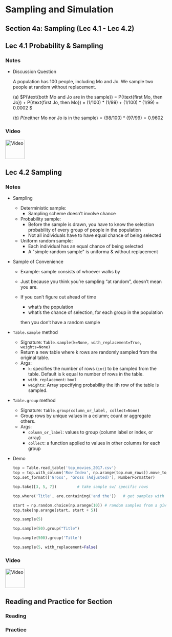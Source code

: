# Sampling and Simulation

##  Section 4a: Sampling (Lec 4.1 - Lec 4.2)

## Lec 4.1 Probability & Sampling

### Notes

+ Discussion Question

    A population has 100 people, including Mo and Jo. We sample two people at random without replacement.

    (a) $P(\text{both Mo and Jo are in the sample}) = P(\text{first Mo, then Jo}) + P(\text{first Jo, then Mo}) = (1/100) * (1/99) + (1/100) * (1/99) = 0.0002 $

    (b) $P(\text{neither Mo nor Jo is in the sample}) = (98/100) * (97/99) = 0.9602$
 
### Video

<a href="https://youtu.be/VNeKoGu6T2A" target="_blank">
  <img src="http://files.softicons.com/download/system-icons/windows-8-metro-invert-icons-by-dakirby309/png/64x64/Folders%20&%20OS/My%20Videos.png" alt="Video" width="60px"> 
</a>



## Lec 4.2 Sampling

### Notes

+ Sampling

    + Deterministic sample:
        + Sampling scheme doesn’t involve chance
    + Probability sample:
        + Before the sample is drawn, you have to know the selection probability of every group of people in the population
        + Not all individuals have to have equal chance of being selected
    + Uniform random sample:
        + Each individual has an equal chance of being selected
        + A "simple random sample" is uniforma & without replacement

+ Sample of Convenience

    + Example: sample consists of whoever walks by
    + Just because you think you’re sampling “at random”, doesn’t mean you are.
    + If you can’t figure out ahead of time
        + what’s the population
        + what’s the chance of selection, for each group in the population 

        then you don’t have a random sample


+ `Table.sample` method
    + Signature: `Table.sample(k=None, with_replacement=True, weights=None)`
    + Return a new table where k rows are randomly sampled from the original table.
    + Args:
        + `k`: specifies the number of rows (`int`) to be sampled from the table. Default is k equal to number of rows in the table.
        + `with_replacement`: `bool`
        + `weights`: Array specifying probability the ith row of the table is sampled.
+ `Table.group` method
    + Signature: `Table.group(column_or_label, collect=None)`
    + Group rows by unique values in a column; count or aggregate others.
    + Args:
        + `column_or_label`: values to group (column label or index, or array)
        + `collect`: a function applied to values in other columns for each group

+ Demo
    ```python
    top = Table.read_table('top_movies_2017.csv')
    top = top.with_column('Row Index', np.arange(top.num_rows)).move_to_start('Row Index')
    top.set_format(['Gross', 'Gross (Adjusted)'], NumberFormatter)

    top.take([3, 5, 7])         # take sample sw/ specific rows

    top.where('Title', are.containing('and the'))   # get samples with criteria

    start = np.random.choice(np.arange(10)) # random samples from a given list
    top.take(np.arange(start, start + 5))

    top.sample(5)       

    top.sample(50).group("Title")

    top.sample(500).group('Title')

    top.sample(5, with_replacement=False)
    ```

### Video

<a href="https://youtu.be/YUA7fcT9sXU" target="_blank">
  <img src="http://files.softicons.com/download/system-icons/windows-8-metro-invert-icons-by-dakirby309/png/64x64/Folders%20&%20OS/My%20Videos.png" alt="Video" width="60px"> 
</a>


## Reading and Practice for Section

### Reading


### Practice




